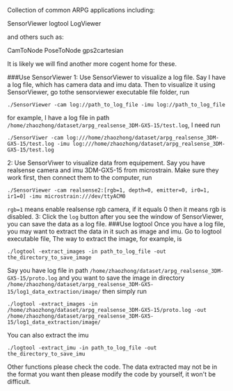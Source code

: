Collection of common ARPG applications including:

SensorViewer
logtool
LogViewer

and others such as:

CamToNode
PoseToNode
gps2cartesian


It is likely we will find another more cogent home for these.

###Use SensorViewer
1: Use SensorViewer to visualize a log file. Say I have a log file, which has camera data and imu data. Then to visualize it using SensorViewer, go tothe sensorviewer executable file folder, run
```
./SensorViewer -cam log://path_to_log_file -imu log://path_to_log_file
```
for example, I have a log file in path `/home/zhaozhong/dataset/arpg_realsense_3DM-GX5-15/test.log`, I need run
```
./SensorViwer -cam log:///home/zhaozhong/dataset/arpg_realsense_3DM-GX5-15/test.log -imu log:///home/zhaozhong/dataset/arpg_realsense_3DM-GX5-15/test.log
```
2: Use SensorViwer to visualize data from equipement.  Say you have realsense camera and imu 3DM-GX5-15 from microstrain. Make sure they work first, then connect them to the computer, run
```
./SensorViewer -cam realsense2:[rgb=1, depth=0, emitter=0, ir0=1, ir1=0] -imu microstrain:///dev/ttyACM0
```
`rgb=1` means enable realsense rgb camera, if it equals 0 then it means rgb is disabled.
3: Click the `log` button after you see the window of SensorViewer, you can save the data as a log file.
###Use logtool
Once you have a log file, you may want to extract the data in it such as image and imu. Go to logtool executable file, The way to extract the image, for example, is 
```
./logtool -extract_images -in path_to_log_file -out the_directory_to_save_image
```
Say you have log file in path `/home/zhaozhong/dataset/arpg_realsense_3DM-GX5-15/proto.log` and you want to save the image in directory `/home/zhaozhong/dataset/arpg_realsense_3DM-GX5-15/log1_data_extraction/image/` then simply run
```
./logtool -extract_images -in /home/zhaozhong/dataset/arpg_realsense_3DM-GX5-15/proto.log -out /home/zhaozhong/dataset/arpg_realsense_3DM-GX5-15/log1_data_extraction/image/
```
You can also extract the imu
```
./logtool -extract_imu -in path_to_log_file -out the_directory_to_save_imu
```
Other functions please check the code.
The data extracted may not be in the format you want then please modify the code by yourself, it won't be difficult.
